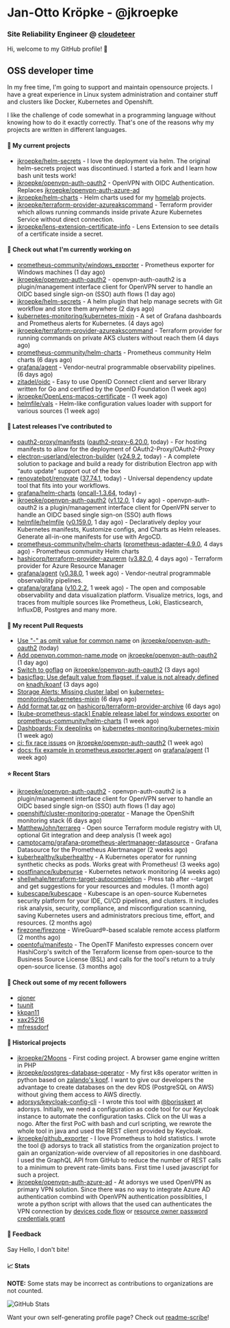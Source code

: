 # Jan-Otto Kröpke - @jkroepke
### Site Reliability Engineer @ [cloudeteer](https://cloudeteer.de/)

Hi, welcome to my GitHub profile! 👋

## OSS developer time
In my free time, I'm going to support and maintain opensource projects. I have a great experience in Linux system administration and container stuff and clusters like Docker, Kubernetes and Openshift.

I like the challenge of code somewhat in a programming language without knowing how to do it exactly correctly. That's one of the reasons why my projects are written in different languages.

#### 🌱 My current projects
- [jkroepke/helm-secrets](https://github.com/jkroepke/helm-secrets) - I love the deployment via helm. The original helm-secrets project was discontinued. I started a fork and I learn how bash unit tests work!
- [jkroepke/openvpn-auth-oauth2](https://github.com/jkroepke/openvpn-auth-oauth2) - OpenVPN with OIDC Authentication. Replaces  [jkroepke/openvpn-auth-azure-ad](https://github.com/jkroepke/openvpn-auth-azure-ad) 
- [jkroepke/helm-charts](https://github.com/jkroepke/helm-charts) - Helm charts used for my [homelab](https://github.com/jkroepke/homelab) projects.
- [jkroepke/terraform-provider-azureakscommand](https://github.com/jkroepke/terraform-provider-azureakscommand) - Terraform provider which allows running commands inside private Azure Kubernetes Service without direct connection.
- [jkroepke/lens-extension-certificate-info](https://github.com/jkroepke/lens-extension-certificate-info) - Lens Extension to see details of a certificate inside a secret.

#### 👷 Check out what I'm currently working on

- [prometheus-community/windows_exporter](https://github.com/prometheus-community/windows_exporter) - Prometheus exporter for Windows machines (1 day ago)
- [jkroepke/openvpn-auth-oauth2](https://github.com/jkroepke/openvpn-auth-oauth2) - openvpn-auth-oauth2 is a plugin/management interface client for OpenVPN server to handle an OIDC based single sign-on (SSO) auth flows (1 day ago)
- [jkroepke/helm-secrets](https://github.com/jkroepke/helm-secrets) - A helm plugin that help manage secrets with Git workflow and store them anywhere (2 days ago)
- [kubernetes-monitoring/kubernetes-mixin](https://github.com/kubernetes-monitoring/kubernetes-mixin) -  A set of Grafana dashboards and Prometheus alerts for Kubernetes. (4 days ago)
- [jkroepke/terraform-provider-azureakscommand](https://github.com/jkroepke/terraform-provider-azureakscommand) - Terraform provider for running commands on private AKS clusters without reach them (4 days ago)
- [prometheus-community/helm-charts](https://github.com/prometheus-community/helm-charts) - Prometheus community Helm charts (6 days ago)
- [grafana/agent](https://github.com/grafana/agent) - Vendor-neutral programmable observability pipelines. (6 days ago)
- [zitadel/oidc](https://github.com/zitadel/oidc) - Easy to use OpenID Connect client and server library written for Go and certified by the OpenID Foundation (1 week ago)
- [jkroepke/OpenLens-macos-certificate](https://github.com/jkroepke/OpenLens-macos-certificate) -  (1 week ago)
- [helmfile/vals](https://github.com/helmfile/vals) - Helm-like configuration values loader with support for various sources (1 week ago)

#### 🔭 Latest releases I've contributed to

- [oauth2-proxy/manifests](https://github.com/oauth2-proxy/manifests) ([oauth2-proxy-6.20.0](https://github.com/oauth2-proxy/manifests/releases/tag/oauth2-proxy-6.20.0), today) - For hosting manifests to allow for the deployment of OAuth2-Proxy/OAuth2-Proxy
- [electron-userland/electron-builder](https://github.com/electron-userland/electron-builder) ([v24.9.2](https://github.com/electron-userland/electron-builder/releases/tag/v24.9.2), today) - A complete solution to package and build a ready for distribution Electron app with “auto update” support out of the box
- [renovatebot/renovate](https://github.com/renovatebot/renovate) ([37.74.1](https://github.com/renovatebot/renovate/releases/tag/37.74.1), today) - Universal dependency update tool that fits into your workflows.
- [grafana/helm-charts](https://github.com/grafana/helm-charts) ([oncall-1.3.64](https://github.com/grafana/helm-charts/releases/tag/oncall-1.3.64), today) - 
- [jkroepke/openvpn-auth-oauth2](https://github.com/jkroepke/openvpn-auth-oauth2) ([v1.12.0](https://github.com/jkroepke/openvpn-auth-oauth2/releases/tag/v1.12.0), 1 day ago) - openvpn-auth-oauth2 is a plugin/management interface client for OpenVPN server to handle an OIDC based single sign-on (SSO) auth flows
- [helmfile/helmfile](https://github.com/helmfile/helmfile) ([v0.159.0](https://github.com/helmfile/helmfile/releases/tag/v0.159.0), 1 day ago) - Declaratively deploy your Kubernetes manifests, Kustomize configs, and Charts as Helm releases. Generate all-in-one manifests for use with ArgoCD.
- [prometheus-community/helm-charts](https://github.com/prometheus-community/helm-charts) ([prometheus-adapter-4.9.0](https://github.com/prometheus-community/helm-charts/releases/tag/prometheus-adapter-4.9.0), 4 days ago) - Prometheus community Helm charts
- [hashicorp/terraform-provider-azurerm](https://github.com/hashicorp/terraform-provider-azurerm) ([v3.82.0](https://github.com/hashicorp/terraform-provider-azurerm/releases/tag/v3.82.0), 4 days ago) - Terraform provider for Azure Resource Manager
- [grafana/agent](https://github.com/grafana/agent) ([v0.38.0](https://github.com/grafana/agent/releases/tag/v0.38.0), 1 week ago) - Vendor-neutral programmable observability pipelines.
- [grafana/grafana](https://github.com/grafana/grafana) ([v10.2.2](https://github.com/grafana/grafana/releases/tag/v10.2.2), 1 week ago) - The open and composable observability and data visualization platform. Visualize metrics, logs, and traces from multiple sources like Prometheus, Loki, Elasticsearch, InfluxDB, Postgres and many more. 

#### 🔨 My recent Pull Requests

- [Use &#34;-&#34; as omit value for common name](https://github.com/jkroepke/openvpn-auth-oauth2/pull/76) on [jkroepke/openvpn-auth-oauth2](https://github.com/jkroepke/openvpn-auth-oauth2) (today)
- [Add openvpn.common-name.mode](https://github.com/jkroepke/openvpn-auth-oauth2/pull/74) on [jkroepke/openvpn-auth-oauth2](https://github.com/jkroepke/openvpn-auth-oauth2) (1 day ago)
- [Switch to goflag](https://github.com/jkroepke/openvpn-auth-oauth2/pull/72) on [jkroepke/openvpn-auth-oauth2](https://github.com/jkroepke/openvpn-auth-oauth2) (3 days ago)
- [basicflag: Use default value from flagset, if value is not already defined](https://github.com/knadh/koanf/pull/254) on [knadh/koanf](https://github.com/knadh/koanf) (3 days ago)
- [Storage Alerts: Missing cluster label](https://github.com/kubernetes-monitoring/kubernetes-mixin/pull/885) on [kubernetes-monitoring/kubernetes-mixin](https://github.com/kubernetes-monitoring/kubernetes-mixin) (6 days ago)
- [Add format tar.gz](https://github.com/hashicorp/terraform-provider-archive/pull/277) on [hashicorp/terraform-provider-archive](https://github.com/hashicorp/terraform-provider-archive) (6 days ago)
- [[kube-prometheus-stack] Enable release label for windows exporter](https://github.com/prometheus-community/helm-charts/pull/4029) on [prometheus-community/helm-charts](https://github.com/prometheus-community/helm-charts) (1 week ago)
- [Dashboards: Fix deeplinks](https://github.com/kubernetes-monitoring/kubernetes-mixin/pull/884) on [kubernetes-monitoring/kubernetes-mixin](https://github.com/kubernetes-monitoring/kubernetes-mixin) (1 week ago)
- [ci: fix race issues](https://github.com/jkroepke/openvpn-auth-oauth2/pull/69) on [jkroepke/openvpn-auth-oauth2](https://github.com/jkroepke/openvpn-auth-oauth2) (1 week ago)
- [docs: fix example in  prometheus.exporter.agent](https://github.com/grafana/agent/pull/5816) on [grafana/agent](https://github.com/grafana/agent) (1 week ago)

#### ⭐ Recent Stars

- [jkroepke/openvpn-auth-oauth2](https://github.com/jkroepke/openvpn-auth-oauth2) - openvpn-auth-oauth2 is a plugin/management interface client for OpenVPN server to handle an OIDC based single sign-on (SSO) auth flows (1 day ago)
- [openshift/cluster-monitoring-operator](https://github.com/openshift/cluster-monitoring-operator) - Manage the OpenShift monitoring stack (6 days ago)
- [MatthewJohn/terrareg](https://github.com/MatthewJohn/terrareg) - Open source Terraform module registry with UI, optional Git integration and deep analysis (1 week ago)
- [camptocamp/grafana-prometheus-alertmanager-datasource](https://github.com/camptocamp/grafana-prometheus-alertmanager-datasource) - Grafana Datasource for the Prometheus Alertmanager (2 weeks ago)
- [kuberhealthy/kuberhealthy](https://github.com/kuberhealthy/kuberhealthy) - A Kubernetes operator for running synthetic checks as pods. Works great with Prometheus! (3 weeks ago)
- [postfinance/kubenurse](https://github.com/postfinance/kubenurse) - Kubernetes network monitoring (4 weeks ago)
- [shellwhale/terraform-target-autocompletion](https://github.com/shellwhale/terraform-target-autocompletion) - Press tab after --target and get suggestions for your resources and modules. (1 month ago)
- [kubescape/kubescape](https://github.com/kubescape/kubescape) - Kubescape is an open-source Kubernetes security platform for your IDE, CI/CD pipelines, and clusters. It includes risk analysis, security, compliance, and misconfiguration scanning, saving Kubernetes users and administrators precious time, effort, and resources. (2 months ago)
- [firezone/firezone](https://github.com/firezone/firezone) - WireGuard®-based scalable remote access platform (2 months ago)
- [opentofu/manifesto](https://github.com/opentofu/manifesto) - The OpenTF Manifesto expresses concern over HashiCorp&#39;s switch of the Terraform license from open-source to the Business Source License (BSL) and calls for the tool&#39;s return to a truly open-source license. (3 months ago)

#### 👯 Check out some of my recent followers

- [qjoner](https://github.com/qjoner)
- [tuunit](https://github.com/tuunit)
- [kkpan11](https://github.com/kkpan11)
- [xax25216](https://github.com/xax25216)
- [mfressdorf](https://github.com/mfressdorf)

#### 📜 Historical projects
- [jkroepke/2Moons](https://github.com/jkroepke/2Moons) - First coding project. A browser game engine written in PHP
- [jkroepke/postgres-database-operator](https://github.com/jkroepke/postgres-database-operator) - My first k8s operator written in python based on [zalando's kopf](https://github.com/zalando-incubator/kopf). I want to give our developers the advantage to create databases on the dev RDS (PostgreSQL on AWS) without giving them access to AWS directly.
- [adorsys/keycloak-config-cli](https://github.com/adorsys/keycloak-config-cli) - I wrote this tool with [@borisskert](https://github.com/borisskert) at adorsys. Initially, we need a configuration as code tool for our Keycloak instance to automate the configuration tasks. Click on the UI was a nogo. After the first PoC with bash and curl scripting, we rewrote the whole tool in java and used the REST client provided by Keycloak.
- [jkroepke/github_exporter](https://github.com/jkroepke/github_exporter) - I love Prometheus to hold statistics. I wrote the tool @ adorsys to track all statistics from the organization project to gain an organization-wide overview of all repositories in one dashboard. I used the GraphQL API from GitHub to reduce the number of REST calls to a minimum to prevent rate-limits bans. First time I used javascript for such a project.
- [jkroepke/openvpn-auth-azure-ad](https://github.com/jkroepke/openvpn-auth-azure-ad) - At adorsys we used OpenVPN as primary VPN solution. Since there was no way to integrate Azure AD authentication combind with OpenVPN authentication possiblities, I wrote a python script with allows that the used can authenticates the VPN connection by [devices code flow](https://docs.microsoft.com/en-us/azure/active-directory/develop/v2-oauth2-device-code) or [resource owner password credentials grant](https://docs.microsoft.com/en-us/azure/active-directory/develop/v2-oauth-ropc)

#### 💬 Feedback

Say Hello, I don't bite!

#### 📈 Stats

**NOTE:** Some stats may be incorrect as contributions to organizations
are not counted.

![GitHub Stats](https://github-readme-stats.vercel.app/api?username=jkroepke&count_private=false&theme=tokyonight&show_icons=true)

Want your own self-generating profile page? Check out [readme-scribe](https://github.com/muesli/readme-scribe)!
